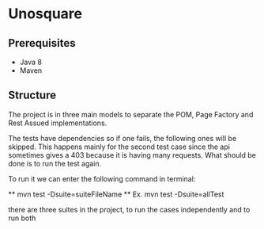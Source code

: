 # Unosquare

## Prerequisites 
* Java 8 
* Maven 

## Structure 
The project is in three main models to separate the POM, Page Factory and Rest Assued implementations. 

The tests have dependencies so if one fails, the following ones will be skipped. This happens mainly for the second test case since the api sometimes gives a 403 because it is having many requests. What should be done is to run the test again. 

To run it we can enter the following command in terminal:

** mvn test -Dsuite=suiteFileName **
Ex. mvn test -Dsuite=allTest

there are three suites in the project, to run the cases independently and to run both
